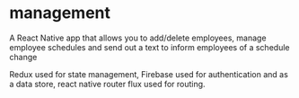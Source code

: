# management
A React Native app that allows you to add/delete employees, manage employee schedules and send out a text to inform employees of a schedule change

Redux used for state management, Firebase used for authentication and as a data store, react native router flux used for routing.
